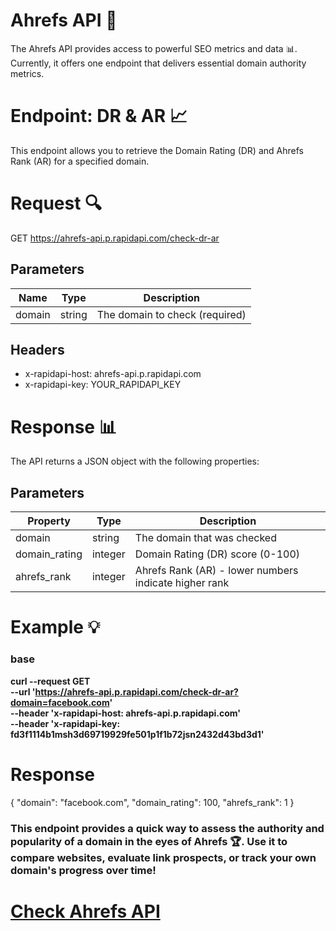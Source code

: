 # Ahrefs API 🚀
The Ahrefs API provides access to powerful SEO metrics and data 📊. Currently, it offers one endpoint that delivers essential domain authority metrics.

# Endpoint: DR & AR 📈
This endpoint allows you to retrieve the Domain Rating (DR) and Ahrefs Rank (AR) for a specified domain.

# Request 🔍
GET https://ahrefs-api.p.rapidapi.com/check-dr-ar

## Parameters

|       Name         |Type                          |Description|
|----------------|-------------------------------|-----------------------------|
|    domain      |      string                   |The domain to check (required)    


## Headers
- x-rapidapi-host: ahrefs-api.p.rapidapi.com
- x-rapidapi-key: YOUR_RAPIDAPI_KEY

# Response 📊
The API returns a JSON object with the following properties:
## Parameters

|       Property         |Type                          |Description|
|----------------|-------------------------------|-----------------------------|
|    domain      |      string                   |The domain that was checked     
| domain_rating  |      integer                  |Domain Rating (DR) score (0-100)     
| ahrefs_rank    |      integer                  |Ahrefs Rank (AR) - lower numbers indicate higher rank   

# Example 💡

### base
**curl --request GET \
	--url 'https://ahrefs-api.p.rapidapi.com/check-dr-ar?domain=facebook.com' \
	--header 'x-rapidapi-host: ahrefs-api.p.rapidapi.com' \
	--header 'x-rapidapi-key: fd3f1114b1msh3d69719929fe501p1f1b72jsn2432d43bd3d1'**

 # Response

 {
  "domain": "facebook.com",
  "domain_rating": 100,
  "ahrefs_rank": 1
}


### This endpoint provides a quick way to assess the authority and popularity of a domain in the eyes of Ahrefs 🏆. Use it to compare websites, evaluate link prospects, or track your own domain's progress over time!


# [Check Ahrefs API](https://rapidapi.com/opendatapoint-opendatapoint-default/api/ahrefs-api/playground)
